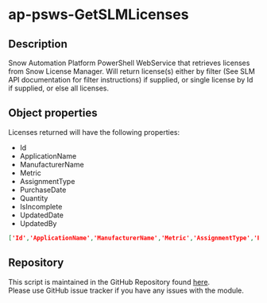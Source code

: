 # ap-psws-GetSLMLicenses

## Description
Snow Automation Platform PowerShell WebService that retrieves licenses from Snow License Manager. Will return license(s) either by filter (See SLM API documentation for filter instructions) if supplied, or single license by Id if supplied, or else all licenses. 

## Object properties
Licenses returned will have the following properties:
  
* Id              
* ApplicationName 
* ManufacturerName
* Metric          
* AssignmentType  
* PurchaseDate    
* Quantity        
* IsIncomplete    
* UpdatedDate     
* UpdatedBy       

```json
['Id','ApplicationName','ManufacturerName','Metric','AssignmentType','PurchaseDate','Quantity','IsIncomplete','UpdatedDate','UpdatedBy']
```

## Repository
This script is maintained in the GitHub Repository found [here](https://github.com/SnowSoftware/ap-psws-GetSLMLicenses).  
Please use GitHub issue tracker if you have any issues with the module. 